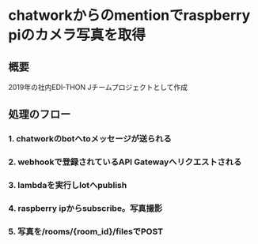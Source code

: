 # chatworkからのmentionでraspberry piのカメラ写真を取得

## 概要

2019年の社内EDI-THON Jチームプロジェクトとして作成

## 処理のフロー

### 1. chatworkのbotへtoメッセージが送られる

### 2. webhookで登録されているAPI Gatewayへリクエストされる

### 3. lambdaを実行しIotへpublish

### 4. raspberry ipからsubscribe。写真撮影

### 5. 写真を/rooms/{room_id}/filesでPOST
